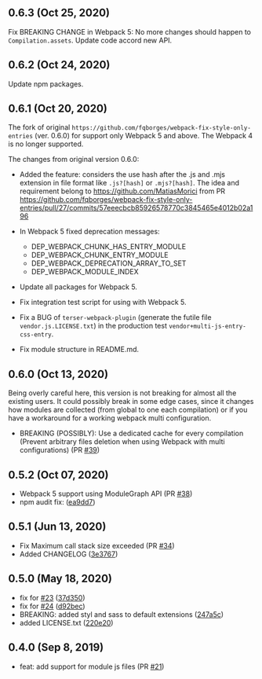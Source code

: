 ## 0.6.3 (Oct 25, 2020)
Fix BREAKING CHANGE in Webpack 5: No more changes should happen to `Compilation.assets`. Update code accord new API.

## 0.6.2 (Oct 24, 2020)
Update npm packages.

## 0.6.1 (Oct 20, 2020)
The fork of original `https://github.com/fqborges/webpack-fix-style-only-entries` (ver. 0.6.0) for support only Webpack 5 and above. 
The Webpack 4 is no longer supported.

The changes from original version 0.6.0: 
 
- Added the feature: considers the use hash after the  .js and .mjs extension in file format like `.js?[hash]` or `.mjs?[hash]`. 
The idea and requirement belong to https://github.com/MatiasMorici from PR https://github.com/fqborges/webpack-fix-style-only-entries/pull/27/commits/57eeecbcb85926578770c3845465e4012b02a196
- In Webpack 5 fixed deprecation messages:
    - DEP_WEBPACK_CHUNK_HAS_ENTRY_MODULE
    - DEP_WEBPACK_CHUNK_ENTRY_MODULE
    - DEP_WEBPACK_DEPRECATION_ARRAY_TO_SET
    - DEP_WEBPACK_MODULE_INDEX
 
- Update all packages for Webpack 5.
- Fix integration test script for using with Webpack 5.
- Fix a BUG of `terser-webpack-plugin` (generate the futile file `vendor.js.LICENSE.txt`) in the production test `vendor+multi-js-entry-css-entry`.
- Fix module structure in README.md.

## 0.6.0 (Oct 13, 2020)
Being overly careful here, this version is not breaking for almost all the existing users. It could possibly break in some edge cases, since it changes how modules are collected (from global to one each compilation) or if you have a workaround for a working webpack multi configuration.
- BREAKING (POSSIBLY): Use a dedicated cache for every compilation (Prevent arbitrary files deletion when using Webpack with multi configurations) (PR [#39](https://github.com/fqborges/webpack-fix-style-only-entries/pull/39))

## 0.5.2 (Oct 07, 2020)
 - Webpack 5 support using ModuleGraph API (PR [#38](https://github.com/fqborges/webpack-fix-style-only-entries/pull/38))
 - npm audit fix: ([ea9dd7](https://github.com/fqborges/webpack-fix-style-only-entries/commit/ea9dd7bd7ade5b16623064a4850de39545e1e18e))

## 0.5.1 (Jun 13, 2020)
 - Fix Maximum call stack size exceeded (PR [#34](https://github.com/fqborges/webpack-fix-style-only-entries/pull/34))
 - Added CHANGELOG ([3e3767](https://github.com/fqborges/webpack-fix-style-only-entries/commit/3e3767d8998a53d807b5d5b10643d05b800aa79a))

## 0.5.0 (May 18, 2020)
 - fix for [#23](https://github.com/fqborges/webpack-fix-style-only-entries/issues/23) ([37d350](https://github.com/fqborges/webpack-fix-style-only-entries/commit/37d350eec83f49c0b12729a93aa6cf2f96d92d0b))
 - fix for [#24](https://github.com/fqborges/webpack-fix-style-only-entries/issues/24) ([d92bec](https://github.com/fqborges/webpack-fix-style-only-entries/commit/d92bec4be5fe4b97a8651a9206fa2281ce1424be))
 - BREAKING: added styl and sass to default extensions ([247a5c](https://github.com/fqborges/webpack-fix-style-only-entries/commit/247a5c9f963e4d7598539056ab3f709b0558b4ec))
 - added LICENSE.txt ([220e20](https://github.com/fqborges/webpack-fix-style-only-entries/commit/220e20eeb9bc95652a942812a424aadd92ec7d1f))

## 0.4.0 (Sep 8, 2019)
 - feat: add support for module js files (PR [#21](https://github.com/fqborges/webpack-fix-style-only-entries/pull/21))